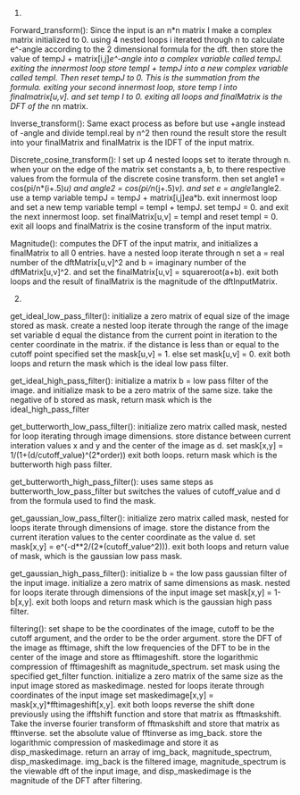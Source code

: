 1)
Forward_transform(): Since the input is an n*n matrix I make a complex matrix initialized to 0.
using 4 nested loops i iterated through n to calculate e^-angle according to the 2 dimensional formula
for the dft. then store the value of tempJ + matrix[i,j]*e^-angle into a complex variable called tempJ.
exiting the innermost loop store tempI + tempJ into a new complex variable called tempI. Then reset tempJ to 0.
This is the summation from the formula. exiting your second innermost loop, store temp I into finalmatrix[u,v].
and set temp I to 0. exiting all loops and finalMatrix is the DFT of the n*n matrix.


Inverse_transform(): Same exact process as before but use +angle instead of -angle and divide tempI.real by n^2 then round the result
store the result into your finalMatrix and finalMatrix is the IDFT of the input matrix.


Discrete_cosine_transform(): I set up 4 nested loops set to iterate through n. when your on the edge of the matrix set constants a, b, to there respective values
from the formula of the discrete cosine transform. then set angle1 = cos(pi/n*(i+.5)*u)
and angle2 = cos(pi/n*(j+.5)*v). and set e = angle1*angle2. use a temp variable tempJ = tempJ + matrix[i,j]*e*a*b. exit innermost loop and set a new temp variable
tempI = tempI + tempJ. set tempJ = 0. and exit the next innermost loop. set finalMatrix[u,v] = tempI and reset tempI = 0. exit all loops and finalMatrix is
the cosine transform of the input matrix.


Magnitude(): computes the DFT of the input matrix, and initializes a finalMatrix to all 0 entries. have a nested loop iterate through n
set a = real number of the dftMatrix[u,v]^2 and b = imaginary number of the dftMatrix[u,v]^2.
and set the finalMatrix[u,v] = squareroot(a+b). exit both loops and the result of finalMatrix is the magnitude
of the dftInputMatrix.


2)
get_ideal_low_pass_filter(): initialize a zero matrix of equal size of the image stored as mask. create a nested loop iterate through the range of the image
set variable d equal the distance from the current point in iteration to the center coordinate in the matrix. if the distance is less than or equal to the cutoff 
point specified set the mask[u,v] = 1. else set mask[u,v] = 0. exit both loops and return the mask which is the ideal low pass filter.


get_ideal_high_pass_filter(): initialize a matrix b = low pass filter of the image. and initialize mask to be a zero matrix of the same size. take the negative of 
b stored as mask, return mask which is the ideal_high_pass_filter 


get_butterworth_low_pass_filter(): initialize zero matrix called mask, nested for loop iterating through image dimensions. store distance between current interation values
x and y and the center of the image as d. set mask[x,y] = 1/(1+(d/cutoff_value)^(2*order)) exit both loops. return mask which is the butterworth high pass filter.


get_butterworth_high_pass_filter(): uses same steps as butterworth_low_pass_filter but switches the values of cutoff_value and d from the formula used to find the mask.


get_gaussian_low_pass_filter(): initialize zero matrix called mask, nested for loops iterate through dimensions of image. store the distance from the current iteration values to the 
center coordinate as the value d. set mask[x,y] = e^(-d**2/(2*(cutoff_value^2))). exit both loops and return value of mask, which is the gaussian low pass mask.


get_gaussian_high_pass_filter():  initialize b = the low pass gaussian filter of the input image. initialize a zero matrix of same dimensions as mask. nested for loops iterate through 
dimensions of the input image set mask[x,y] = 1-b[x,y]. exit both loops and return mask which is the gaussian high pass filter.

filtering(): set shape to be the coordinates of the image, cutoff to be the cutoff argument, and the order to be the order argument. store the DFT of the image as fftimage, shift the low frequencies 
of the DFT to be in the center of the image and store as fftimageshift. store the logarithmic compression of fftimageshift as magnitude_spectrum. set mask using the specified get_filter function. initialize
a zero matrix of the same size as the input image stored as maskedimage. nested for loops iterate through coordinates of the input image set maskedimage[x,y] = mask[x,y]*fftimageshift[x,y]. exit both loops
reverse the shift done previously using the ifftshift function and store that matrix as fftmaskshift. Take the inverse fourier transform of fftmaskshift and store that matrix as fftinverse. set the absolute value of
fftinverse as img_back. store the logarithmic compression of maskedimage and store it as disp_maskedimage. return an array of img_back, magnitude_spectrum, disp_maskedimage. img_back is the filtered image, magnitude_spectrum is the 
viewable dft of the input image, and disp_maskedimage is the magnitude of the DFT after filtering.





